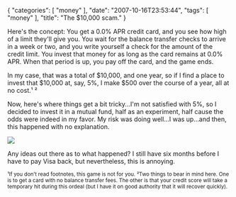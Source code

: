 {
    "categories": [
        "money"
    ], 
    "date": "2007-10-16T23:53:44", 
    "tags": [
        "money"
    ], 
    "title": "The $10,000 scam."
}

Here's the concept: You get a 0.0% APR credit card, and you see how high of a limit they'll give you. You wait for the balance transfer checks to arrive in a week or two, and you write yourself a check for the amount of the credit limit. You invest that money for as long as the card remains at 0.0% APR. When that period is up, you pay off the card, and the game ends.

In my case, that was a total of $10,000, and one year, so if I find a place to invest that $10,000 at, say, 5%, I make $500 over the course of a year, all at no cost.&sup1;&nbsp;&sup2;

Now, here's where things get a bit tricky...I'm not satisfied with 5%, so I decided to invest it in a mutual fund, half as an experiment, half cause the odds were indeed in my favor. My risk was doing well...I was up...and then, this happened with no explanation.

<img src="http://michaeljaylissner.com/files/images/chrtsrv.gif">

Any ideas out there as to what happened? I still have six months before I have to pay Visa back, but nevertheless, this is annoying.

<small>&sup1;If you don't read footnotes, this game is not for you.
&sup2;Two things to bear in mind here. One is to get a card with no balance transfer fees. The other is that your credit score will take a temporary hit during this ordeal (but I have it on good authority that it will recover quickly).</small><!--break-->